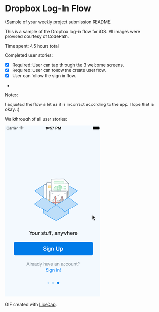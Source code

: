 # Dropbox Log-In Flow

(Sample of your weekly project submission README)

This is a sample of the Dropbox log-in flow for iOS. All images were provided courtesy of CodePath. 

Time spent: 4.5 hours total

Completed user stories:

 * [x] Required: User can tap through the 3 welcome screens.
 * [x] Required: User can follow the create user flow.
 * [x] User can follow the sign in flow.
 * 
Notes:

I adjusted the flow a bit as it is incorrect according to the app. Hope that is okay. :)

Walkthrough of all user stories:

![Video Walkthrough](dropbox-assignment.gif)

GIF created with [LiceCap](http://www.cockos.com/licecap/).
